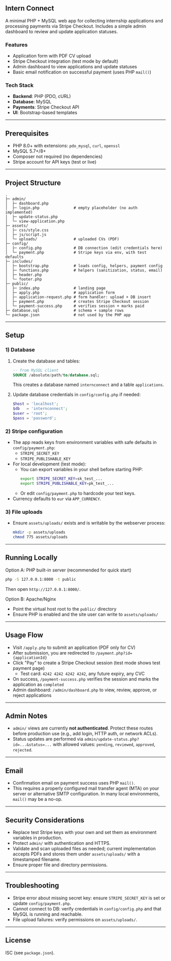 ## Intern Connect

A minimal PHP + MySQL web app for collecting internship applications and processing payments via Stripe Checkout. Includes a simple admin dashboard to review and update application statuses.

### Features
- Application form with PDF CV upload
- Stripe Checkout integration (test mode by default)
- Admin dashboard to view applications and update statuses
- Basic email notification on successful payment (uses PHP `mail()`)

### Tech Stack
- **Backend**: PHP (PDO, cURL)
- **Database**: MySQL
- **Payments**: Stripe Checkout API
- **UI**: Bootstrap-based templates

---

## Prerequisites
- PHP 8.0+ with extensions: `pdo_mysql`, `curl`, `openssl`
- MySQL 5.7+/8+
- Composer not required (no dependencies)
- Stripe account for API keys (test or live)

---

## Project Structure
```
.
├─ admin/
│  ├─ dashboard.php
│  ├─ login.php               # empty placeholder (no auth implemented)
│  ├─ update-status.php
│  └─ view-application.php
├─ assets/
│  ├─ css/style.css
│  ├─ js/script.js
│  └─ uploads/                # uploaded CVs (PDF)
├─ config/
│  ├─ config.php              # DB connection (edit credentials here)
│  └─ payment.php             # Stripe keys via env, with test defaults
├─ includes/
│  ├─ bootstrap.php           # loads config, helpers, payment config
│  ├─ functions.php           # helpers (sanitization, status, email)
│  ├─ header.php
│  └─ footer.php
├─ public/
│  ├─ index.php               # landing page
│  ├─ apply.php               # application form
│  ├─ application-request.php # form handler: upload + DB insert
│  ├─ payment.php             # creates Stripe Checkout session
│  └─ payment-success.php     # verifies session + marks paid
├─ database.sql               # schema + sample rows
└─ package.json               # not used by the PHP app
```

---

## Setup

### 1) Database
1. Create the database and tables:
   ```sql
   -- from MySQL client
   SOURCE /absolute/path/to/database.sql;
   ```
   This creates a database named `internconnect` and a table `applications`.

2. Update database credentials in `config/config.php` if needed:
   ```php
   $host = 'localhost';
   $db   = 'internconnect';
   $user = 'root';
   $pass = 'password';
   ```

### 2) Stripe configuration
- The app reads keys from environment variables with safe defaults in `config/payment.php`:
  - `STRIPE_SECRET_KEY`
  - `STRIPE_PUBLISHABLE_KEY`
- For local development (test mode):
  - You can export variables in your shell before starting PHP:
    ```bash
    export STRIPE_SECRET_KEY=sk_test_...
    export STRIPE_PUBLISHABLE_KEY=pk_test_...
    ```
  - Or edit `config/payment.php` to hardcode your test keys.
- Currency defaults to `eur` via `APP_CURRENCY`.

### 3) File uploads
- Ensure `assets/uploads/` exists and is writable by the webserver process:
  ```bash
  mkdir -p assets/uploads
  chmod 775 assets/uploads
  ```

---

## Running Locally

Option A: PHP built-in server (recommended for quick start)
```bash
php -S 127.0.0.1:8000 -t public
```
Then open `http://127.0.0.1:8000/`.

Option B: Apache/Nginx
- Point the virtual host root to the `public/` directory
- Ensure PHP is enabled and the site user can write to `assets/uploads/`

---

## Usage Flow
- Visit `/apply.php` to submit an application (PDF only for CV)
- After submission, you are redirected to `/payment.php?id={applicationId}`
- Click "Pay" to create a Stripe Checkout session (test mode shows test payment page)
  - Test card: `4242 4242 4242 4242`, any future expiry, any CVC
- On success, `/payment-success.php` verifies the session and marks the application as `completed`
- Admin dashboard: `/admin/dashboard.php` to view, review, approve, or reject applications

---

## Admin Notes
- `admin/` views are currently **not authenticated**. Protect these routes before production use (e.g., add login, HTTP auth, or network ACLs).
- Status updates are performed via `admin/update-status.php?id=...&status=...` with allowed values: `pending`, `reviewed`, `approved`, `rejected`.

---

## Email
- Confirmation email on payment success uses PHP `mail()`.
- This requires a properly configured mail transfer agent (MTA) on your server or alternative SMTP configuration. In many local environments, `mail()` may be a no-op.

---

## Security Considerations
- Replace test Stripe keys with your own and set them as environment variables in production.
- Protect `admin/` with authentication and HTTPS.
- Validate and scan uploaded files as needed; current implementation accepts PDFs and stores them under `assets/uploads/` with a timestamped filename.
- Ensure proper file and directory permissions.

---

## Troubleshooting
- Stripe error about missing secret key: ensure `STRIPE_SECRET_KEY` is set or update `config/payment.php`.
- Cannot connect to DB: verify credentials in `config/config.php` and that MySQL is running and reachable.
- File upload failures: verify permissions on `assets/uploads/`.

---

## License
ISC (see `package.json`).